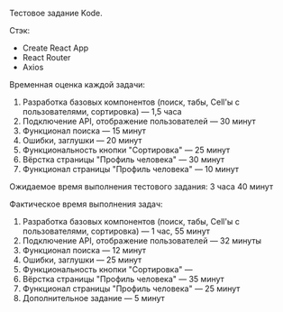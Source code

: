 Тестовое задание Kode.

Стэк:
- Create React App
- React Router
- Axios

Временная оценка каждой задачи:
1. Разработка базовых компонентов (поиск, табы, Cell'ы с пользователями, сортировка) — 1,5 часа
2. Подключение API, отображение пользователей — 30 минут
3. Функционал поиска — 15 минут
4. Ошибки, заглушки — 20 минут
5. Функциональность кнопки "Сортировка" — 25 минут
6. Вёрстка страницы "Профиль человека" — 30 минут
7. Функционал страницы "Профиль человека" — 10 минут

Ожидаемое время выполнения тестового задания: 3 часа 40 минут

Фактическое время выполнения задач:
1. Разработка базовых компонентов (поиск, табы, Cell'ы с пользователями, сортировка) — 1 час, 55 минут
2. Подключение API, отображение пользователей — 32 минуты
3. Функционал поиска — 12 минут
4. Ошибки, заглушки — 25 минут
5. Функциональность кнопки "Сортировка" — 
6. Вёрстка страницы "Профиль человека" — 35 минут
7. Функционал страницы "Профиль человека" — 25 минут
8. Дополнительное задание — 5 минут